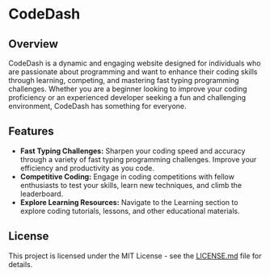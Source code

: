 <h1>CodeDash</h1>

<h2>Overview</h2>

<p>CodeDash is a dynamic and engaging website designed for individuals who are passionate about programming and want to enhance their coding skills through learning, competing, and mastering fast typing programming challenges. Whether you are a beginner looking to improve your coding proficiency or an experienced developer seeking a fun and challenging environment, CodeDash has something for everyone.</p>

<h2>Features</h2>

<ul>
  
  <li><strong>Fast Typing Challenges:</strong> Sharpen your coding speed and accuracy through a variety of fast typing programming challenges. Improve your efficiency and productivity as you code.</li>
  <li><strong>Competitive Coding:</strong> Engage in coding competitions with fellow enthusiasts to test your skills, learn new techniques, and climb the leaderboard.</li>
  <li><strong>Explore Learning Resources:</strong> Navigate to the Learning section to explore coding tutorials, lessons, and other educational materials.</li>
</ul>

<h2>License</h2>

<p>This project is licensed under the MIT License - see the <a href="LICENSE.md">LICENSE.md</a> file for details.</p>
